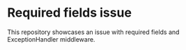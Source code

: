 # Required fields issue

This repository showcases an issue with required fields and ExceptionHandler middleware.
